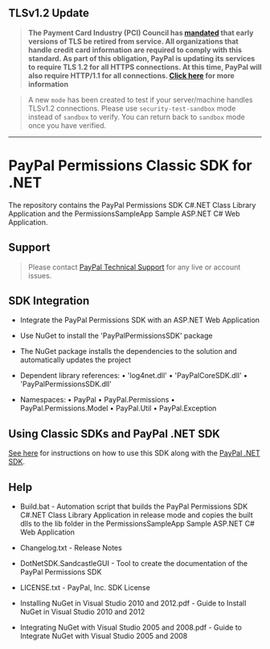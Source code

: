 ## TLSv1.2 Update
> **The Payment Card Industry (PCI) Council has [mandated](http://blog.pcisecuritystandards.org/migrating-from-ssl-and-early-tls) that early versions of TLS be retired from service.  All organizations that handle credit card information are required to comply with this standard. As part of this obligation, PayPal is updating its services to require TLS 1.2 for all HTTPS connections. At this time, PayPal will also require HTTP/1.1 for all connections. [Click here](https://github.com/paypal/tls-update) for more information**

> A new `mode` has been created to test if your server/machine handles TLSv1.2 connections. Please use `security-test-sandbox` mode instead of `sandbox` to verify. You can return back to `sandbox` mode once you have verified.

---

# PayPal Permissions Classic SDK for .NET

The repository contains the PayPal Permissions SDK C#.NET Class Library Application and the PermissionsSampleApp Sample ASP.NET C# Web Application.

## Support

> Please contact [PayPal Technical Support](https://developer.paypal.com/support/) for any live or account issues.

## SDK Integration

*	Integrate the PayPal Permissions SDK with an ASP.NET Web Application

*	Use NuGet to install the 'PayPalPermissionsSDK' package 

*	The NuGet package installs the dependencies to the solution and automatically updates the project

*	Dependent library references:
	•	'log4net.dll'
	•	'PayPalCoreSDK.dll'
	•	'PayPalPermissionsSDK.dll'

*	Namespaces:
	•	PayPal
	•	PayPal.Permissions
	•	PayPal.Permissions.Model
	•	PayPal.Util
	•	PayPal.Exception

## Using Classic SDKs and PayPal .NET SDK

[See here](https://github.com/paypal/merchant-sdk-dotnet#using-classic-sdks-and-paypal-net-sdk) for instructions on how to use this SDK along with the [PayPal .NET SDK](https://github.com/paypal/PayPal-NET-SDK).

## Help

*	Build.bat - Automation script that builds the PayPal Permissions SDK C#.NET Class Library Application in release mode and copies the built dlls to the lib folder in the PermissionsSampleApp Sample ASP.NET C# Web Application

*	Changelog.txt - Release Notes

*	DotNetSDK.SandcastleGUI - Tool to create the documentation of the PayPal Permissions SDK

*	LICENSE.txt - PayPal, Inc. SDK License

*	Installing NuGet in Visual Studio 2010 and 2012.pdf - Guide to Install NuGet in Visual Studio 2010 and 2012

*	Integrating NuGet with Visual Studio 2005 and 2008.pdf - Guide to Integrate NuGet with Visual Studio 2005 and 2008
